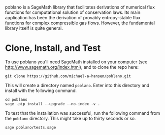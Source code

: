 poblano is a SageMath library that facilitates derivations of numerical flux functions for computational solution of conservation laws. Its main application has been the derivation of provably entropy-stable flux functions for complex compressible gas flows. However, the fundamental library itself is quite general.


# Clone, Install, and Test
To use poblano you'll need SageMath installed on your computer (see http://www.sagemath.org/index.html), and to clone the repo here:

```
git clone https://github.com/michael-a-hansen/poblano.git
```

This will create a directory named `poblano`.
Enter into this directory and install with the following command.

```
cd poblano
sage -pip install --upgrade --no-index -v .
```

To test that the installation was successful, run the following command from the `poblano` directory.
This might take up to thirty seconds or so.

```
sage poblano/tests.sage
```